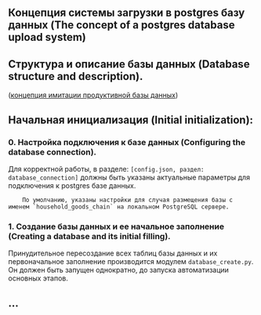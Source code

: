 ## Концепция системы загрузки в postgres базу данных (The concept of a postgres database upload system)


## Структура и описание базы данных (Database structure and description).
([концепция имитации продуктивной базы данных](concept_db.md))

## Начальная инициализация (Initial initialization):

### 0. Настройка подключения к базе данных (Configuring the database connection).
Для корректной работы, в разделе: `[config.json, раздел: database_connection]`
должны быть указаны актуальные параметры для подключения к postgres базе данных.

        По умолчанию, указаны настройки для случая размещения базы с именем `household_goods_chain` на локальном PostgreSQL сервере.

### 1. Создание базы данных и ее начальное заполнение (Creating a database and its initial filling).
Принудительное пересоздание всех таблиц базы данных и их первоначальное заполнение производится
модулем `database_create.py`. Он должен быть запущен однократно, до запуска автоматизации основных этапов.

## ...

